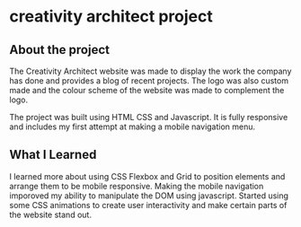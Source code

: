 # creativity architect project

## About the project

The Creativity Architect website was made to display the work the company has done and provides a blog of recent projects. The logo was also custom made and the colour scheme of the website was made to complement the logo.

The project was built using HTML CSS and Javascript. It is fully responsive and includes my first attempt at making
a mobile navigation menu.

## What I Learned

I learned more about using CSS Flexbox and Grid to position elements and arrange them to be mobile responsive.
Making the mobile navigation imporoved my ability to manipulate the DOM using javascript. Started using some CSS
animations to create user interactivity and make certain parts of the website stand out.
